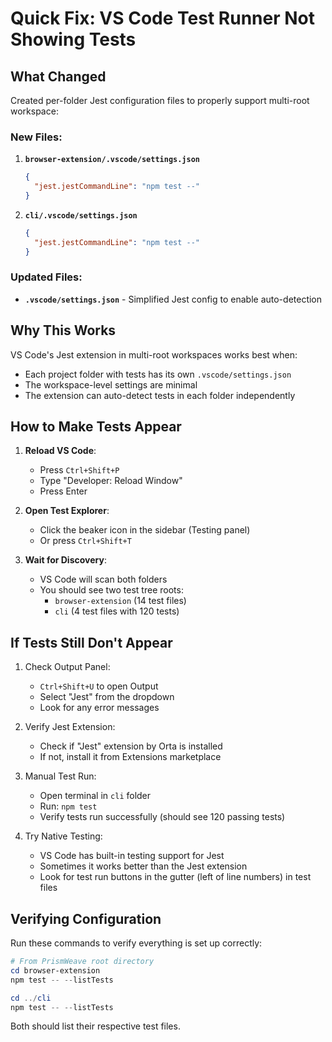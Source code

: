 # Quick Fix: VS Code Test Runner Not Showing Tests

## What Changed

Created per-folder Jest configuration files to properly support multi-root workspace:

### New Files:
1. **`browser-extension/.vscode/settings.json`**
   ```json
   {
     "jest.jestCommandLine": "npm test --"
   }
   ```

2. **`cli/.vscode/settings.json`**
   ```json
   {
     "jest.jestCommandLine": "npm test --"
   }
   ```

### Updated Files:
- **`.vscode/settings.json`** - Simplified Jest config to enable auto-detection

## Why This Works

VS Code's Jest extension in multi-root workspaces works best when:
- Each project folder with tests has its own `.vscode/settings.json`
- The workspace-level settings are minimal
- The extension can auto-detect tests in each folder independently

## How to Make Tests Appear

1. **Reload VS Code**: 
   - Press `Ctrl+Shift+P`
   - Type "Developer: Reload Window"
   - Press Enter

2. **Open Test Explorer**:
   - Click the beaker icon in the sidebar (Testing panel)
   - Or press `Ctrl+Shift+T`

3. **Wait for Discovery**:
   - VS Code will scan both folders
   - You should see two test tree roots:
     - `browser-extension` (14 test files)
     - `cli` (4 test files with 120 tests)

## If Tests Still Don't Appear

1. Check Output Panel:
   - `Ctrl+Shift+U` to open Output
   - Select "Jest" from the dropdown
   - Look for any error messages

2. Verify Jest Extension:
   - Check if "Jest" extension by Orta is installed
   - If not, install it from Extensions marketplace

3. Manual Test Run:
   - Open terminal in `cli` folder
   - Run: `npm test`
   - Verify tests run successfully (should see 120 passing tests)

4. Try Native Testing:
   - VS Code has built-in testing support for Jest
   - Sometimes it works better than the Jest extension
   - Look for test run buttons in the gutter (left of line numbers) in test files

## Verifying Configuration

Run these commands to verify everything is set up correctly:

```powershell
# From PrismWeave root directory
cd browser-extension
npm test -- --listTests

cd ../cli  
npm test -- --listTests
```

Both should list their respective test files.
